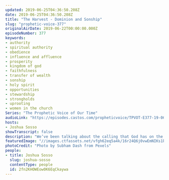 ```yaml
---
updated: 2019-06-25T04:36:50.208Z
date: 2019-06-25T04:36:50.208Z
title: "The Harvest - Dominion and Sonship"
slug: "prophetic-voice-377"
originalAirDate: 2019-06-22T00:00:00.000Z
episodeNumber: 377
keywords:
- authority
- spiritual authority
- obedience
- influence and affluence
- prosperity
- kingdom of god
- faithfulness
- transfer of wealth
- sonship
- holy spirit
- opportunities
- stewardship
- strongholds
- uprooting
- women in the church
Series: "The Prophetic Voice of Our Time"
audioLink: "https://episodes.castos.com/propheticvoice/TPVOT-E377-19-06-22-23-The-Harvest-Dominion-and-Sonship.mp3"
hosts:
- Joshua Sosso
showTranscript: false
description: "We’ve been talking about the calling that God has on the body of Christ, that He wants to manifest the transfer of wealth, influence, and affluence in our lifetime, ok? Now, we as the body of Christ have been in the wilderness for years… we know the Israelites, when they were in the wilderness, they were on their way to the Promised Land which would become Israel… they found giants… they found fortresses… The lands where God is sending us, there are giants right now, and there are fortified cities right now..."
featuredImage: "//images.ctfassets.net/vfgh62eq5a4k/16r24Q6j0vwEmNIKs1kGX8/4cea3e92c557d7b0eaabf0baa9f06643/action-backlit-beach-1046896.jpg"
photoCredit: "Photo by Subham Dash from Pexels"
people:
- title: Joshua Sosso
  slug: joshua-sosso
  contentType: people
  id: 2fn2KHOWEow0K6EqCkaywa
---
```

